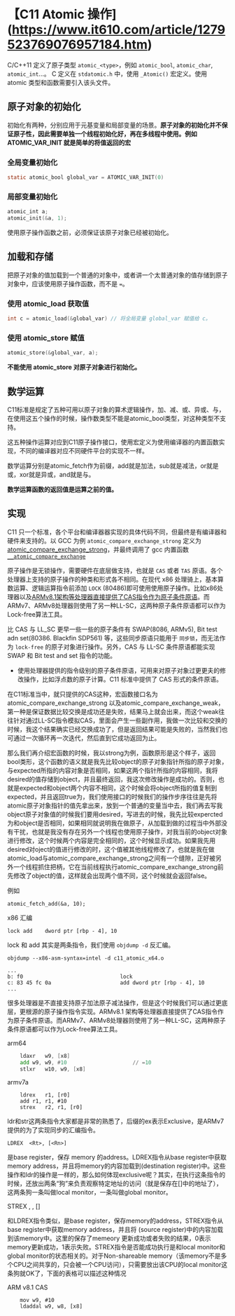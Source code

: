 # 【C11 Atomic 操作](https://www.it610.com/article/1279523769076957184.htm)

C/C++11 定义了原子类型 `atomic_<type>`，例如 `atomic_bool`, `atomic_char`, `atomic_int`...。
C 定义在 `stdatomic.h` 中，使用 `_Atomic()` 宏定义。使用 atomic 类型和函数需要引入该头文件。


## 原子对象的初始化

初始化有两种，分别应用于元基变量和局部变量的场景。**原子对象的初始化并不保证原子性，因此需要单独一个线程初始化好，再在多线程中使用。例如 ATOMIC_VAR_INIT 就是简单的将值返回的宏**

### 全局变量初始化

```c
static atomic_bool global_var = ATOMIC_VAR_INIT(0)
```

### 局部变量初始化

```c
atomic_int a;
atomic_init(&a, 1);
```

使用原子操作函数之前，必须保证该原子对象已经被初始化。


## 加载和存储

把原子对象的值加载到一个普通的对象中，或者讲一个太普通对象的值存储到原子对象中，应该使用原子操作函数，而不是 `=`。

### 使用 atomic_load 获取值

```c
int c = atomic_load(&global_var) // 将全局变量 global_var 赋值给 c。
```

### 使用 atomic_store 赋值

```c
atomic_store(&global_var, a);
```

**不能使用 atomic_store 对原子对象进行初始化。**


## 数学运算

C11标准是规定了五种可用以原子对象的算术逻辑操作，加、减、或、异或、与，在使用这五个操作的时候，操作数类型不能是atomic_bool类型，对这种类型不支持。

这五种操作运算对应到C11原子操作接口，使用宏定义为使用编译器的内置函数实现，不同的编译器对应不同硬件平台的实现不一样。

数学运算分别是atomic_fetch作为前缀，add就是加法，sub就是减法，or就是或，xor就是异或，and就是与。

**数学运算函数的返回值是运算之前的值。**


## 实现

C11 只一个标准，各个平台和编译器器实现的具体代码不同，但最终是有编译器和硬件来支持的。以 GCC 为例 `atomic_compare_exchange_strong` 定义为 [atomic_compare_exchange_strong](https://github.com/gcc-mirror/gcc/blob/master/gcc/ginclude/stdatomic.h)，并最终调用了 gcc 内置函数 [`__atomic_compare_exchange`]()

原子操作是无锁操作，需要硬件在底层做支持，也就是 `CAS` 或者 `TAS` 原语。各个处理器上支持的原子操作的种类和形式各不相同。在现代 x86 处理骑上，基本算数运算、逻辑运算指令前添加 `LOCK` (80486)即可使用使用原子操作。比如x86处理器以及[ARMv8.1架构等处理器直接提供了CAS指令作为原子条件原语](https://blog.csdn.net/Roland_Sun/article/details/107552574)。而ARMv7、ARMv8处理器则使用了另一种LL-SC，这两种原子条件原语都可以作为Lock-free算法工具。

比 CAS 与 LL_SC 更早一些一些的原子条件有 SWAP(8086, ARMv5), Bit test adn set(80386. Blackfin SDP561) 等，这些同步原语只能用于 `同步锁`，而无法作为 `lock-free` 的原子对象进行操作。另外，CAS 与 LL-SC 条件原语都能实现 SWAP 和 Bit test and set 指令的功能。

- 使用处理器提供的指令级别的原子条件原语，可用来对原子对象过更更夫的修改操作，比如浮点数的原子计算。C11 标准中提供了 CAS 形式的条件原语。

在C11标准当中，就只提供的CAS这种，宏函数接口名为 atomic_compare_exchange_strong 以及atomic_compare_exchange_weak，第一种是保证数据比较交换是成功还是失败，结果马上就会出来，而这个weak往往针对通过LL-SC指令模拟CAS，里面会产生一些副作用，我做一次比较和交换的时候，我这个结果确实已经交换成功了，但是返回结果可能是失败的，当然我们也可通过一次循环再一次迭代，然后直到它成功返回为止。


那么我们再介绍宏函数的时候，我以strong为例，函数原形是这个样子，返回bool类形，这个函数的语义就是我先比较object的原子对象指针所指的原子对象，与expected所指的内容对象是否相同，如果这两个指针所指的内容相同，我将desired的值存储到object，并且最终返回，我这次修改操作是成功的。否则，也就是expected和object两个内容不相同，这个时候会将object所指的值复制到expected，并且返回true为，我们使用接口的时候我们的操作步序往往是先将atomic原子对象指针的值先拿出来，放到一个普通的变量当中去，我们再去写我object原子对象值的时候我们要用desired，写进去的时候，我先比较expercted为和object是否相同，如果相同就说明我在做原子，从加载到做的过程当中外部没有干扰，也就是我没有存在另外一个线程也使用原子操作，对我当前的object对象进行修改，这个时候两个内容是完全相同的，这个时候显示成功。如果我先用desired对oject的值进行修改的时，这个值被其他线程修改了，也就是我在做atomic_load与atomic_compare_exchange_strong之间有一个缝隙，正好被另外一个线程抓住把柄，它在当前线程执行atomic_compare_exchange_strong前先修改了object的值，这样就会出现两个值不同，这个时候就会返回false。




例如

```
atomic_fetch_add(&a, 10);
```

x86 汇编
```
lock add	dword ptr [rbp - 4], 10
```
lock 和 add 其实是两条指令，我们使用 `objdump -d` 反汇编。

```shell
objdump --x86-asm-syntax=intel -d c11_atomic_x64.o
```

```
...
b: f0                           	lock
c: 83 45 fc 0a                  	add	dword ptr [rbp - 4], 10
...
```

很多处理器是不直接支持原子加法原子减法操作，但是这个时候我们可以通过更底层，更根源的原子操作指令实现。ARMv8.1 架构等处理器直接提供了CAS指令作为原子条件原语。而ARMv7、ARMv8处理器则使用了另一种LL-SC，这两种原子条件原语都可以作为Lock-free算法工具。

arm64
```asm
	ldaxr	w9, [x8]
	add	w9, w9, #10                     // =10
	stlxr	w10, w9, [x8]
```

armv7a
```
	ldrex	r1, [r0]
	add	r1, r1, #10
	strex	r2, r1, [r0]
```
ldr和str这两条指令大家都是非常的熟悉了，后缀的ex表示Exclusive，是ARMv7提供的为了实现同步的汇编指令。
```
LDREX  <Rt>, [<Rn>]
```
<Rn> 是base register，保存 memory 的address。LDREX指令从base register中获取memory address，并且将memory的内容加载到<Rt>(destination register)中。这些操作和ldr的操作是一样的，那么如何体现exclusive呢？其实，在执行这条指令的时候，还放出两条“狗”来负责观察特定地址的访问（就是保存在[<Rn>]中的地址了），这两条狗一条叫做local monitor，一条叫做global monitor。


STREX <Rd>, <Rt>, [<Rn>]

和LDREX指令类似，<Rn>是base register，保存memory的address，STREX指令从base register中获取memory address，并且将<Rt> (source register)中的内容加载到该memory中。这里的<Rd>保存了memeory 更新成功或者失败的结果，0表示memory更新成功，1表示失败。STREX指令是否能成功执行是和local monitor和global monitor的状态相关的。对于Non-shareable memory（该memory不是多个CPU之间共享的，只会被一个CPU访问），只需要放出该CPU的local monitor这条狗就OK了，下面的表格可以描述这种情况


ARM v8.1 CAS

```
    mov	w9, #10
	ldaddal	w9, w8, [x8]
```
